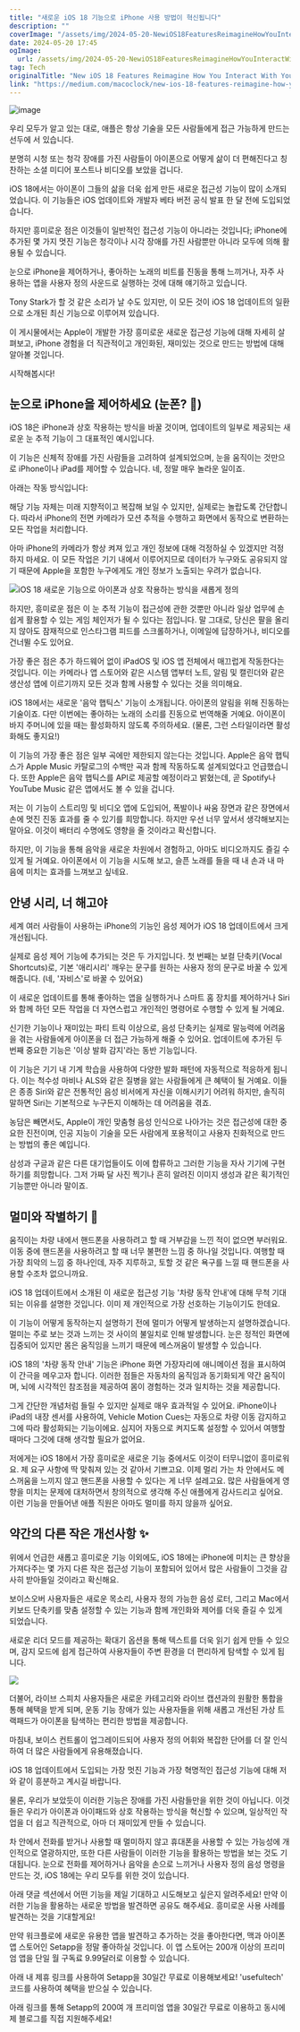 ```yaml
---
title: "새로운 iOS 18 기능으로 iPhone 사용 방법이 혁신됩니다"
description: ""
coverImage: "/assets/img/2024-05-20-NewiOS18FeaturesReimagineHowYouInteractWithYouriPhone_0.png"
date: 2024-05-20 17:45
ogImage:
  url: /assets/img/2024-05-20-NewiOS18FeaturesReimagineHowYouInteractWithYouriPhone_0.png
tag: Tech
originalTitle: "New iOS 18 Features Reimagine How You Interact With Your iPhone"
link: "https://medium.com/macoclock/new-ios-18-features-reimagine-how-you-interact-with-your-iphone-1699b9672f4b"
---
```


![image](/assets/img/2024-05-20-NewiOS18FeaturesReimagineHowYouInteractWithYouriPhone_0.png)

우리 모두가 알고 있는 대로, 애플은 항상 기술을 모든 사람들에게 접근 가능하게 만드는 선두에 서 있습니다.

분명히 시청 또는 청각 장애를 가진 사람들이 아이폰으로 어떻게 삶이 더 편해진다고 칭찬하는 소셜 미디어 포스트나 비디오를 보았을 겁니다.

iOS 18에서는 아이폰이 그들의 삶을 더욱 쉽게 만든 새로운 접근성 기능이 많이 소개되었습니다. 이 기능들은 iOS 업데이트와 개발자 베타 버전 공식 발표 한 달 전에 도입되었습니다.

<div class="content-ad"></div>

하지만 흥미로운 점은 이것들이 일반적인 접근성 기능이 아니라는 것입니다; iPhone에 추가된 몇 가지 멋진 기능은 청각이나 시각 장애를 가진 사람뿐만 아니라 모두에 의해 활용될 수 있습니다.

눈으로 iPhone을 제어하거나, 좋아하는 노래의 비트를 진동을 통해 느끼거나, 자주 사용하는 앱을 사용자 정의 사운드로 실행하는 것에 대해 얘기하고 있습니다.

Tony Stark가 할 것 같은 소리가 날 수도 있지만, 이 모든 것이 iOS 18 업데이트의 일환으로 소개된 최신 기능으로 이루어져 있습니다.

이 게시물에서는 Apple이 개발한 가장 흥미로운 새로운 접근성 기능에 대해 자세히 살펴보고, iPhone 경험을 더 직관적이고 개인화된, 재미있는 것으로 만드는 방법에 대해 알아볼 것입니다.

<div class="content-ad"></div>

시작해봅시다!

## 눈으로 iPhone을 제어하세요 (눈폰? 👀)

iOS 18은 iPhone과 상호 작용하는 방식을 바꿀 것이며, 업데이트의 일부로 제공되는 새로운 눈 추적 기능이 그 대표적인 예시입니다.

이 기능은 신체적 장애를 가진 사람들을 고려하여 설계되었으며, 눈을 움직이는 것만으로 iPhone이나 iPad를 제어할 수 있습니다. 네, 정말 매우 놀라운 일이죠.

<div class="content-ad"></div>

아래는 작동 방식입니다:

해당 기능 자체는 미래 지향적이고 복잡해 보일 수 있지만, 실제로는 놀랍도록 간단합니다. 따라서 iPhone의 전면 카메라가 모션 추적을 수행하고 화면에서 동작으로 변환하는 모든 작업을 처리합니다.

아마 iPhone의 카메라가 항상 켜져 있고 개인 정보에 대해 걱정하실 수 있겠지만 걱정하지 마세요. 이 모든 작업은 기기 내에서 이루어지므로 데이터가 누구와도 공유되지 않기 때문에 Apple을 포함한 누구에게도 개인 정보가 노출되는 우려가 없습니다.

![iOS 18 새로운 기능으로 아이폰과 상호 작용하는 방식을 새롭게 정의](/assets/img/2024-05-20-NewiOS18FeaturesReimagineHowYouInteractWithYouriPhone_1.png)

<div class="content-ad"></div>

하지만, 흥미로운 점은 이 눈 추적 기능이 접근성에 관한 것뿐만 아니라 일상 업무에 손쉽게 활용할 수 있는 게임 체인저가 될 수 있다는 점입니다. 말 그대로, 당신은 팔을 올리지 않아도 잠재적으로 인스타그램 피드를 스크롤하거나, 이메일에 답장하거나, 비디오를 건너뛸 수도 있어요.

가장 좋은 점은 추가 하드웨어 없이 iPadOS 및 iOS 앱 전체에서 매끄럽게 작동한다는 것입니다. 이는 카메라나 앱 스토어와 같은 시스템 앱부터 노트, 알림 및 캘린더와 같은 생산성 앱에 이르기까지 모든 것과 함께 사용할 수 있다는 것을 의미해요.

<div class="content-ad"></div>

iOS 18에서는 새로운 '음악 햅틱스' 기능이 소개됩니다. 아이폰의 알림을 위해 진동하는 기술이죠. 다만 이번에는 좋아하는 노래의 소리를 진동으로 번역해줄 거예요. 아이폰이 바지 주머니에 있을 때는 활성화하지 않도록 주의하세요. (물론, 그런 스타일이라면 활성화해도 좋지요!)

이 기능의 가장 좋은 점은 일부 곡에만 제한되지 않는다는 것입니다. Apple은 음악 햅틱스가 Apple Music 카탈로그의 수백만 곡과 함께 작동하도록 설계되었다고 언급했습니다. 또한 Apple은 음악 햅틱스를 API로 제공할 예정이라고 밝혔는데, 곧 Spotify나 YouTube Music 같은 앱에서도 볼 수 있을 겁니다.

저는 이 기능이 스트리밍 및 비디오 앱에 도입되어, 폭발이나 싸움 장면과 같은 장면에서 손에 멋진 진동 효과를 줄 수 있기를 희망합니다. 하지만 우선 너무 앞서서 생각해보지는 말아요. 이것이 배터리 수명에도 영향을 줄 것이라고 확신합니다.

<div class="content-ad"></div>

하지만, 이 기능을 통해 음악을 새로운 차원에서 경험하고, 아마도 비디오까지도 즐길 수 있게 될 거예요. 아이폰에서 이 기능을 시도해 보고, 슬픈 노래를 들을 때 내 손과 내 마음에 미치는 효과를 느껴보고 싶네요.

## 안녕 시리, 너 해고야

세계 여러 사람들이 사용하는 iPhone의 기능인 음성 제어가 iOS 18 업데이트에서 크게 개선됩니다.

실제로 음성 제어 기능에 추가되는 것은 두 가지입니다. 첫 번째는 보컬 단축키(Vocal Shortcuts)로, 기본 '애리시리' 깨우는 문구를 원하는 사용자 정의 문구로 바꿀 수 있게 해줍니다. (네, '자비스'로 바꿀 수 있어요)

<div class="content-ad"></div>

이 새로운 업데이트를 통해 좋아하는 앱을 실행하거나 스마트 홈 장치를 제어하거나 Siri와 함께 하던 모든 작업을 더 자연스럽고 개인적인 명령어로 수행할 수 있게 될 거예요.

신기한 기능이나 재미있는 파티 트릭 이상으로, 음성 단축키는 실제로 말능력에 어려움을 겪는 사람들에게 아이폰을 더 접근 가능하게 해줄 수 있어요. 업데이트에 추가된 두 번째 중요한 기능은 '이상 발화 감지'라는 동반 기능입니다.

이 기능은 기기 내 기계 학습을 사용하여 다양한 발화 패턴에 자동적으로 적응하게 됩니다. 이는 척수성 마비나 ALS와 같은 질병을 앓는 사람들에게 큰 혜택이 될 거예요. 이들은 종종 Siri와 같은 전통적인 음성 비서에게 자신을 이해시키기 어려워 하지만, 솔직히 말하면 Siri는 기본적으로 누구든지 이해하는 데 어려움을 겪죠.

<div class="content-ad"></div>

농담은 빼면서도, Apple이 개인 맞춤형 음성 인식으로 나아가는 것은 접근성에 대한 중요한 진전이며, 인공 지능이 기술을 모든 사람에게 포용적이고 사용자 친화적으로 만드는 방법의 좋은 예입니다.

삼성과 구글과 같은 다른 대기업들이도 이에 합류하고 그러한 기능을 자사 기기에 구현하기를 희망합니다. 그저 가짜 달 사진 찍기나 흔히 알려진 이미지 생성과 같은 획기적인 기능뿐만 아니라 말이죠.

## 멀미와 작별하기 🤢

움직이는 차량 내에서 핸드폰을 사용하려고 할 때 거부감을 느낀 적이 없으면 부러워요. 이동 중에 핸드폰을 사용하려고 할 때 너무 불편한 느낌 중 하나일 것입니다. 여행할 때 가장 최악의 느낌 중 하나인데, 자주 지루하고, 토할 것 같은 욕구를 느낄 때 핸드폰을 사용할 수조차 없으니까요.

<div class="content-ad"></div>

iOS 18 업데이트에서 소개된 이 새로운 접근성 기능 '차량 동작 안내'에 대해 무척 기대되는 이유를 설명한 것입니다. 이미 제 개인적으로 가장 선호하는 기능이기도 한데요.

이 기능이 어떻게 동작하는지 설명하기 전에 멀미가 어떻게 발생하는지 설명하겠습니다. 멀미는 주로 보는 것과 느끼는 것 사이의 불일치로 인해 발생합니다. 눈은 정적인 화면에 집중되어 있지만 몸은 움직임을 느끼기 때문에 메스꺼움이 발생할 수 있습니다.

iOS 18의 '차량 동작 안내' 기능은 iPhone 화면 가장자리에 애니메이션 점을 표시하여 이 간극을 메우고자 합니다. 이러한 점들은 자동차의 움직임과 동기화되게 약간 움직이며, 뇌에 시각적인 참조점을 제공하여 몸이 경험하는 것과 일치하는 것을 제공합니다.

<div class="content-ad"></div>

그게 간단한 개념처럼 들릴 수 있지만 실제로 매우 효과적일 수 있어요. iPhone이나 iPad의 내장 센서를 사용하여, Vehicle Motion Cues는 자동으로 차량 이동 감지하고 그에 따라 활성화되는 기능이에요. 심지어 자동으로 켜지도록 설정할 수 있어서 여행할 때마다 그것에 대해 생각할 필요가 없어요.

저에게는 iOS 18에서 가장 흥미로운 새로운 기능 중에서도 이것이 터무니없이 흥미로워요. 제 요구 사항에 딱 맞춰져 있는 것 같아서 기쁘고요. 이제 멀리 가는 차 안에서도 메스꺼움을 느끼지 않고 핸드폰을 사용할 수 있다는 게 너무 설레고요. 많은 사람들에게 영향을 미치는 문제에 대처하면서 창의적으로 생각해 주신 애플에게 감사드리고 싶어요. 이런 기능을 만들어낸 애플 직원은 아마도 멀미를 하지 않을까 싶어요.

## 약간의 다른 작은 개선사항 ✨

위에서 언급한 새롭고 흥미로운 기능 이외에도, iOS 18에는 iPhone에 미치는 큰 향상을 가져다주는 몇 가지 다른 작은 접근성 기능이 포함되어 있어서 많은 사람들이 그것을 감사히 받아들일 것이라고 확신해요.

<div class="content-ad"></div>

보이스오버 사용자들은 새로운 목소리, 사용자 정의 가능한 음성 로터, 그리고 Mac에서 키보드 단축키를 맞춤 설정할 수 있는 기능과 함께 개인화와 제어를 더욱 즐길 수 있게 되었습니다.

새로운 리더 모드를 제공하는 확대기 옵션을 통해 텍스트를 더욱 읽기 쉽게 만들 수 있으며, 감지 모드에 쉽게 접근하여 사용자들이 주변 환경을 더 편리하게 탐색할 수 있게 됩니다.

<img src="/assets/img/2024-05-20-NewiOS18FeaturesReimagineHowYouInteractWithYouriPhone_3.png" />

더불어, 라이브 스피치 사용자들은 새로운 카테고리와 라이브 캡션과의 원활한 통합을 통해 혜택을 받게 되며, 운동 기능 장애가 있는 사용자들을 위해 새롭고 개선된 가상 트랙패드가 아이폰을 탐색하는 편리한 방법을 제공합니다.

<div class="content-ad"></div>

마침내, 보이스 컨트롤이 업그레이드되어 사용자 정의 어휘와 복잡한 단어를 더 잘 인식하여 더 많은 사람들에게 유용해졌습니다.

iOS 18 업데이트에서 도입되는 가장 멋진 기능과 가장 혁명적인 접근성 기능에 대해 저와 같이 흥분하고 계시길 바랍니다.

물론, 우리가 보았듯이 이러한 기능은 장애를 가진 사람들만을 위한 것이 아닙니다. 이것들은 우리가 아이폰과 아이패드와 상호 작용하는 방식을 혁신할 수 있으며, 일상적인 작업을 더 쉽고 직관적으로, 아마 더 재미있게 만들 수 있습니다.

차 안에서 전화를 받거나 사용할 때 멀미하지 않고 휴대폰을 사용할 수 있는 가능성에 개인적으로 열광하지만, 또한 다른 사람들이 이러한 기능을 활용하는 방법을 보는 것도 기대됩니다. 눈으로 전화를 제어하거나 음악을 손으로 느끼거나 사용자 정의 음성 명령을 만드는 것, iOS 18에는 우리 모두를 위한 것이 있습니다.

<div class="content-ad"></div>

아래 댓글 섹션에서 어떤 기능을 제일 기대하고 시도해보고 싶은지 알려주세요! 만약 이러한 기능을 활용하는 새로운 방법을 발견하면 공유도 해주세요. 흥미로운 사용 사례를 발견하는 것을 기대할게요!

만약 워크플로에 새로운 유용한 앱을 발견하고 추가하는 것을 좋아한다면, 맥과 아이폰 앱 스토어인 Setapp을 정말 좋아하실 것입니다. 이 앱 스토어는 200개 이상의 프리미엄 앱을 단일 월 구독료 9.99달러로 이용할 수 있습니다.

아래 내 제휴 링크를 사용하여 Setapp을 30일간 무료로 이용해보세요! 'usefultech' 코드를 사용하여 혜택을 받으실 수 있습니다.

아래 링크를 통해 Setapp의 200여 개 프리미엄 앱을 30일간 무료로 이용하고 동시에 제 블로그를 직접 지원해주세요!
